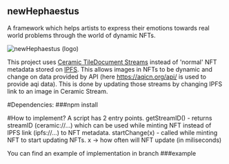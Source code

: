 ## newHephaestus
A framework which helps artists to express their emotions towards real world problems through the world of dynamic NFTs. 

![newHephaestus (logo)](https://user-images.githubusercontent.com/93882929/171053446-b97a2a13-3ad8-4caa-bf0a-9defdd78ab54.png)
 
 This project uses [Ceramic TileDocument Streams](https://developers.ceramic.network/reference/stream-programs/tile-document/) instead of 'normal' NFT metadata stored on [IPFS](https://nft.storage/). This allows images in NFTs to be dynamic and change on data provided by API (here https://aqicn.org/api/ is used to provide aqi data). This is done by updating those streams by changing IPFS link to an image in Ceramic Stream.
 
 #Dependencies:
 ###npm install
 
 #How to implement?
 A script has 2 entry points.
 getStreamID() - returns streamID (ceramic://...) which can be used while minting NFT instead of IPFS link (ipfs://...) to NFT metadata. 
 startChange(x) - called while minting NFT to start updating NFTs. x -> how often will NFT update (in miliseconds)
 
 You can find an example of implementation in branch ###example
